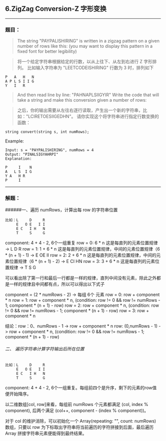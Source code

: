 ## 6.ZigZag Conversion-Z 字形变换
-------

### 题目：

> The string "PAYPALISHIRING" is written in a zigzag pattern on a given number of rows like this: (you may want to display this pattern in a fixed font for better legibility)

> 将一个给定字符串根据给定的行数，以从上往下、从左到右进行 Z 字形排列。
>比如输入字符串为 "LEETCODEISHIRING" 行数为 3 时，排列如下
```
P   A   H   N
A P L S I I G
Y   I   R
```
>And then read line by line: "PAHNAPLSIIGYIR"
>Write the code that will take a string and make this conversion given a number of rows:

>之后，你的输出需要从左往右逐行读取，产生出一个新的字符串，比如："LCIRETOESIIGEDHN"。
>请你实现这个将字符串进行指定行数变换的函数：
```
string convert(string s, int numRows);
```

Example:
```
Input: s = "PAYPALISHIRING", numRows = 4
Output: "PINALSIGYAHRPI"
Explanation:

P     I    N
A   L S  I G
Y A   H R
P     I
```

-------

### 解题：
######一、遍历 numRows，计算出每 row 的字符串位置
```
比如：L     D     R
     E   O E   I I
     E C   I H   N
     T     S     G
```

component: 4 + 4 - 2, 6个一组重复
row = 0: 6 * n 这是每直列的元素位置规律 -> L  D  R
row = 1: 1 + 6 * n 这是每直列的元素位置规律，中间的元素位置规律（6 * (n + 1) - 1) -> E  OE II
row = 2: 2 + 6 * n 这是每直列的元素位置规律，中间的元素位置规律（6 * (n + 1) - 2) -> E CI HN
row = 3: 3 + 6 * n 这是每直列的元素位置规律 -> T S G
     
可以看出除了第一行和最后一行都是一样的规律，直列中间没有元素，除此之外都是一样的规律且中间都有点，所以可以得出以下式子

component = (2 * numRows - 2) -> 每组 6个 元素
row = 0: row + component * n
row = 1: row + component * n, (condition: row != 0 && row != numRows - 1; component * (n + 1) - row)
row = 2: row + component * n, (condition: row != 0 && row != numRows - 1; component * (n + 1) - row)
row = 3: row + component * n
     
结论：row：0、numRows - 1 -> row + component * n
row: (0,numRows - 1) -> row + component * n, (condition: row != 0 && row != numRows - 1; component * (n + 1) - row)

###### 二、 遍历字符串计算字符输出后所在位置
```
比如：L     D     R
     E   O E   I I
     E C   I H   N
     T     S     G
```
component: 4 + 4 - 2, 6个一组重复。每组前四个是升序，剩下的元素的row值便开始降序。

以二维数组[col, row]来看，每组前 numRows 个元素都满足 (col, index % component), 后两个满足 (col++, component - (index % component))。

对于 col 的维护消除，可以初始化一个 Array(repeating: "", count: numRows) 数组，只要以 row 为下标取出字符串将当前遍历的字符拼接到后面，最后遍历 Array 拼接字符串元素便能得到最终结果。

       
